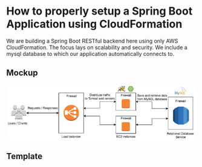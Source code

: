 # How to properly setup a Spring Boot Application using CloudFormation

We are building a Spring Boot RESTful backend here using only AWS CloudFormation. The focus lays on scalability and security. We include a mysql database to which our application automatically connects to.

## Mockup

![simple_mockup](images/simple_overview.png)

## Template
